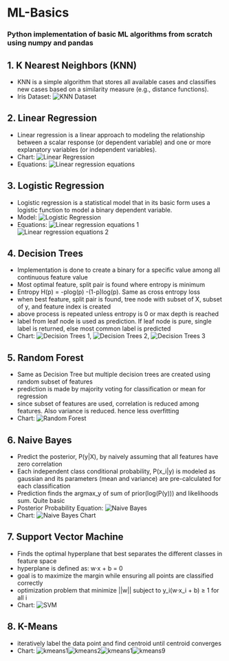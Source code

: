 # ML-Basics
### Python implementation of basic ML algorithms from scratch using numpy and pandas

## 1. K Nearest Neighbors (KNN)
- KNN is a simple algorithm that stores all available cases and classifies new cases based on a similarity measure (e.g., distance functions).
- Iris Dataset: ![KNN Dataset](images/knn.png)

## 2. Linear Regression
- Linear regression is a linear approach to modeling the relationship between a scalar response (or dependent variable) and one or more explanatory variables (or independent variables).
- Chart: 
![Linear Regression](images/linreg.png)
- Equations: 
![Linear regression equations](images/linearreg_equations.png)


## 3. Logistic Regression
- Logistic regression is a statistical model that in its basic form uses a logistic function to model a binary dependent variable.
- Model: 
![Logistic Regression](images/logreg.png)
- Equations: 
![Linear regression equations 1](images/logreg_eq_1.png) ![Linear regression equations 2](images/logreg_eq_2.png)
## 4. Decision Trees
- Implementation is done to create a binary for a specific value among all continuous feature value
- Most optimal feature, split pair is found where entropy is minimum 
- Entropy H(p) = -plog(p) -(1-p)log(p). Same as cross entropy loss
- when best feature, split pair is found, tree node with subset of X, subset of y, and feature index is created
- above process is repeated unless entropy is 0 or max depth is reached
- label from leaf node is used as prediction. If leaf node is pure, single label is returned, else most common label is predicted
- Chart: ![Decision Trees 1](images/DecisionTree/chart19.png), ![Decision Trees 2](images/DecisionTree/chart23.png), ![Decision Trees 3](images/DecisionTree/chart29.png)

## 5. Random Forest
- Same as Decision Tree but multiple decision trees are created using random subset of features
- prediction is made by majority voting for classification or mean for regression
- since subset of features are used, correlation is reduced among features. Also variance is reduced. hence less overfitting 
- Chart: ![Random Forest](images/rand_forest.png)

## 6. Naive Bayes
- Predict the posterior, P(y|X), by naively assuming that all features have zero correlation
- Each independent class conditional probability, P(x_i|y) is modeled as gaussian and its parameters (mean and variance) are pre-calculated for each classification
- Prediction finds the argmax_y of sum of prior(log(P(y))) and likelihoods sum. Quite basic
- Posterior Probability Equation: ![Naive Bayes](images/naive-bayes.png)
- Chart: ![Naive Bayes Chart](images/naive_bayes_visualization.png)

## 7. Support Vector Machine
- Finds the optimal hyperplane that best separates the different classes in feature space
- hyperplane is defined as: w·x + b = 0
- goal is to maximize the margin while ensuring all points are classified correctly
- optimization problem that minimize ||w|| subject to y_i(w·x_i + b) ≥ 1 for all i
- Chart: ![SVM](images/svm.png)

## 8. K-Means
- iteratively label the data point and find centroid until centroid converges 
- Chart: ![kmeans1](images/k-means/fig0.png)![kmeans2](images/k-means/fig3.png)![kmeans1](images/k-means/fig6.png)![kmeans9](images/k-means/fig9.png)
